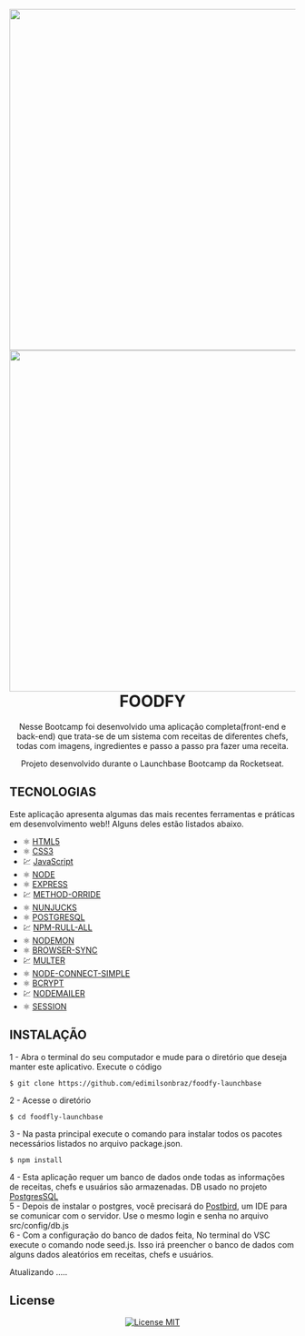 <h1 align="center">
<br>
  <img src="https://ik.imagekit.io/1n1swj1w28/Foodfy_eMEWz_K42P.png" width="600">
  
<br>
<img src="https://ik.imagekit.io/1n1swj1w28/Foodfy02_qbkZct__dy.png" width="600">
<br>
  FOODFY
</h1>

<p align="center">Nesse Bootcamp foi desenvolvido uma aplicação completa(front-end e back-end) que trata-se de um sistema com receitas de diferentes chefs, todas com imagens, ingredientes e passo a passo pra fazer uma receita.</p>
  
<p align="center"> Projeto desenvolvido durante o Launchbase Bootcamp da Rocketseat. </p>


## TECNOLOGIAS

Este aplicação apresenta algumas das mais recentes ferramentas e práticas em desenvolvimento web!!
Alguns deles estão listados abaixo.

- ⚛️ [HTML5](https://developer.mozilla.org/pt-BR/docs/Web/HTML)
- ⚛️ [CSS3](https://developer.mozilla.org/pt-BR/docs/Web/CSS)
- 💹 [JavaScript](https://developer.mozilla.org/pt-BR/docs/Web/JavaScript)
- ⚛️ [NODE](https://nodejs.org/en/)
- ⚛️ [EXPRESS](https://github.com/expressjs/express)
- 💹 [METHOD-ORRIDE](https://github.com/expressjs/method-override)
- ⚛️ [NUNJUCKS](https://github.com/mozilla/nunjucks)
- ⚛️ [POSTGRESQL](https://www.postgresql.org/)
- 💹 [NPM-RULL-ALL](https://github.com/mysticatea/npm-run-all)
- ⚛️ [NODEMON](https://github.com/remy/nodemon)
- ⚛️ [BROWSER-SYNC](https://github.com/BrowserSync/browser-sync)
- 💹 [MULTER](https://github.com/expressjs/multer)
- ⚛️ [NODE-CONNECT-SIMPLE](https://github.com/voxpelli/node-connect-pg-simple)
- ⚛️ [BCRYPT](https://github.com/dcodeIO/bcrypt.js) 
- 💹 [NODEMAILER](https://github.com/nodemailer/nodemailer)
- ⚛️ [SESSION](https://github.com/expressjs/session)

## INSTALAÇÃO <BR>

1 - Abra o terminal do seu computador e mude para o diretório que deseja manter este aplicativo. Execute o código
```
$ git clone https://github.com/edimilsonbraz/foodfy-launchbase
```
2 - Acesse o diretório
```
$ cd foodfly-launchbase
```
3 - Na pasta principal execute o comando para instalar todos os pacotes necessários listados no arquivo package.json.
```
$ npm install
```
4 - Esta aplicação requer um banco de dados onde todas as informações de receitas, chefs e usuários são armazenadas. DB usado no projeto [PostgresSQL](https://www.postgresql.org/)<br>
5 - Depois de instalar o postgres, você precisará do [Postbird](https://www.electronjs.org/apps/postbird), um IDE para se comunicar com o servidor. Use o mesmo login e senha no arquivo src/config/db.js<br>
6 - Com a configuração do banco de dados feita, No terminal do VSC execute o comando node seed.js. Isso irá preencher o banco de dados com alguns dados aleatórios em receitas, chefs e usuários. 

Atualizando .....


## License

<p align="center">
  <a href="https://opensource.org/licenses/MIT">
    <img src="https://img.shields.io/badge/License-MIT-blue.svg" alt="License MIT">
  </a>
</p>
